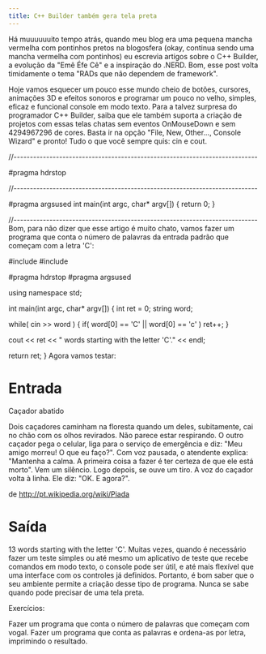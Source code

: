```yaml
---
title: C++ Builder também gera tela preta
---
```


Há muuuuuuito tempo atrás, quando meu blog era uma pequena mancha vermelha com pontinhos pretos na blogosfera (okay, continua sendo uma mancha vermelha com pontinhos) eu escrevia artigos sobre o C++ Builder, a evolução da "Emê Éfe Cê" e a inspiração do .NERD. Bom, esse post volta timidamente o tema "RADs que não dependem de framework".

Hoje vamos esquecer um pouco esse mundo cheio de botões, cursores, animações 3D e efeitos sonoros e programar um pouco no velho, simples, eficaz e funcional console em modo texto. Para a talvez surpresa do programador C++ Builder, saiba que ele também suporta a criação de projetos com essas telas chatas sem eventos OnMouseDown e sem 4294967296 de cores. Basta ir na opção "File, New, Other..., Console Wizard" e pronto! Tudo o que você sempre quis: cin e cout.



//---------------------------------------------------------------------------
 
#pragma hdrstop
 
//---------------------------------------------------------------------------
 
#pragma argsused
int main(int argc, char* argv[])
{
   return 0;
}

//---------------------------------------------------------------------------
Bom, para não dizer que esse artigo é muito chato, vamos fazer um programa que conta o número de palavras da entrada padrão que começam com a letra 'C':

#include <iostream>
#include <string>
 
#pragma hdrstop
#pragma argsused

 
using namespace std;
 
int main(int argc, char* argv[])
{
   int ret = 0;
   string word;

 
   while( cin >> word )
   {
      if( word[0] == 'C' || word[0] == 'c' )
         ret++;
   }
 
   cout << ret << " words starting with the letter \'C\'." << endl;

 
   return ret;
}
Agora vamos testar:

Entrada
=======
 Caçador abatido

 Dois caçadores caminham na floresta quando um deles, subitamente, cai no 
chão com os olhos revirados. Não parece estar respirando.
 O outro caçador pega o celular, liga para o serviço de emergência e diz: 
"Meu amigo morreu! O que eu faço?". Com voz pausada, o atendente explica: 
"Mantenha a calma. A primeira coisa a fazer é ter certeza de que ele está morto".
 Vem um silêncio. Logo depois, se ouve um tiro.
 A voz do caçador volta à linha. Ele diz: "OK. E agora?".
 
 de http://pt.wikipedia.org/wiki/Piada

Saída
=====
 13 words starting with the letter 'C'.
Muitas vezes, quando é necessário fazer um teste simples ou até mesmo um aplicativo de teste que recebe comandos em modo texto, o console pode ser útil, e até mais flexível que uma interface com os controles já definidos. Portanto, é bom saber que o seu ambiente permite a criação desse tipo de programa. Nunca se sabe quando pode precisar de uma tela preta.

Exercícios:

Fazer um programa que conta o número de palavras que começam com vogal.
Fazer um programa que conta as palavras e ordena-as por letra, imprimindo o resultado.
